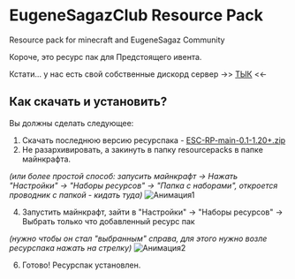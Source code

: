 # EugeneSagazClub Resource Pack
Resource pack for minecraft and EugeneSagaz Community

Короче, это ресурс пак для Предстоящего ивента.

Кстати... у нас есть свой собственные дискорд сервер ->> [ТЫК](https://discord.gg/CWUFgqgh) <<-

## Как скачать и установить?
Вы должны сделать следующее:
1. Скачать последнюю версию ресурспака - [ESC-RP-main-0.1-1.20+.zip](https://github.com/CH1K1ReX/EugeneSagazClubResourcePack/releases/download/Resourcepack/ESC-RP-main-0.1-1.20+.zip)
2. Не разархивировать, а закинуть в папку resourcepacks в папке майнкрафта.

_(или более простой способ: запусить майнкрафт -> Нажать "Настройки" -> "Наборы ресурсов" -> "Папка с наборами", откроется проводник с папкой - кидать туда)_
![Анимация1](https://github.com/user-attachments/assets/d5b5f0f2-d5e7-40f6-ba7e-4d1a91580909)

4. Запустить майнкрафт, зайти в "Настройки" -> "Наборы ресурсов" -> Выбрать только что добавленный ресурс пак

 _(нужно чтобы он стал "выбранным" справа, для этого нужно возле ресурспака нажать на стрелку)_
![Анимация2](https://github.com/user-attachments/assets/5998eeac-4a85-4ada-bbfc-8140997ffb09)

6. Готово! Ресурспак установлен.
